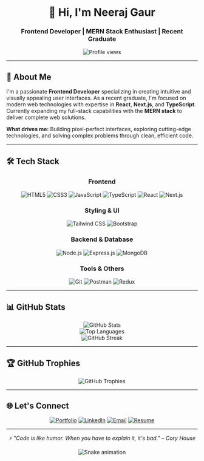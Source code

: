 <div align="center">
  <h1>👋 Hi, I'm Neeraj Gaur</h1>
  <h3>Frontend Developer | MERN Stack Enthusiast | Recent Graduate</h3>
</div>

<div align="center">
  <img src="https://komarev.com/ghpvc/?username=neeraj110&label=Profile%20views&color=0e75b6&style=flat" alt="Profile views" />
</div>

---

## 🚀 About Me

I'm a passionate **Frontend Developer** specializing in creating intuitive and visually appealing user interfaces. As a recent graduate, I'm focused on modern web technologies with expertise in **React**, **Next.js**, and **TypeScript**. Currently expanding my full-stack capabilities with the **MERN stack** to deliver complete web solutions.

**What drives me:** Building pixel-perfect interfaces, exploring cutting-edge technologies, and solving complex problems through clean, efficient code.

---

## 🛠️ Tech Stack

<div align="center">

### Frontend
![HTML5](https://img.shields.io/badge/HTML5-E34F26?style=for-the-badge&logo=html5&logoColor=white)
![CSS3](https://img.shields.io/badge/CSS3-1572B6?style=for-the-badge&logo=css3&logoColor=white)
![JavaScript](https://img.shields.io/badge/JavaScript-F7DF1E?style=for-the-badge&logo=javascript&logoColor=black)
![TypeScript](https://img.shields.io/badge/TypeScript-007ACC?style=for-the-badge&logo=typescript&logoColor=white)
![React](https://img.shields.io/badge/React-20232A?style=for-the-badge&logo=react&logoColor=61DAFB)
![Next.js](https://img.shields.io/badge/Next.js-000000?style=for-the-badge&logo=next.js&logoColor=white)

### Styling & UI
![Tailwind CSS](https://img.shields.io/badge/Tailwind_CSS-38B2AC?style=for-the-badge&logo=tailwind-css&logoColor=white)
![Bootstrap](https://img.shields.io/badge/Bootstrap-563D7C?style=for-the-badge&logo=bootstrap&logoColor=white)

### Backend & Database
![Node.js](https://img.shields.io/badge/Node.js-43853D?style=for-the-badge&logo=node.js&logoColor=white)
![Express.js](https://img.shields.io/badge/Express.js-404D59?style=for-the-badge)
![MongoDB](https://img.shields.io/badge/MongoDB-4EA94B?style=for-the-badge&logo=mongodb&logoColor=white)

### Tools & Others
![Git](https://img.shields.io/badge/Git-F05032?style=for-the-badge&logo=git&logoColor=white)
![Postman](https://img.shields.io/badge/Postman-FF6C37?style=for-the-badge&logo=postman&logoColor=white)
![Redux](https://img.shields.io/badge/Redux-593D88?style=for-the-badge&logo=redux&logoColor=white)

</div>

---

## 📊 GitHub Stats

<div align="center">
  <img src="https://github-readme-stats.vercel.app/api?username=neeraj110&show_icons=true&theme=radical&hide_border=true" alt="GitHub Stats" />
</div>

<div align="center">
  <img src="https://github-readme-stats.vercel.app/api/top-langs/?username=neeraj110&layout=compact&theme=radical&hide_border=true" alt="Top Languages" />
</div>

<div align="center">
  <img src="https://github-readme-streak-stats.herokuapp.com/?user=neeraj110&theme=radical&hide_border=true" alt="GitHub Streak" />
</div>

---

## 🏆 GitHub Trophies
<div align="center">
  <img src="https://github-profile-trophy.vercel.app/?username=neeraj110&theme=radical&no-frame=true&row=1&column=6" alt="GitHub Trophies" />
</div>

---

## 🌐 Let's Connect

<div align="center">
  
[![Portfolio](https://img.shields.io/badge/Portfolio-000000?style=for-the-badge&logo=portfolio&logoColor=white)](https://www.neerajgaur.me/)
[![LinkedIn](https://img.shields.io/badge/LinkedIn-0077B5?style=for-the-badge&logo=linkedin&logoColor=white)](https://linkedin.com/in/neeraj-gaur-a913b9238)
[![Email](https://img.shields.io/badge/Email-D14836?style=for-the-badge&logo=gmail&logoColor=white)](mailto:neerajgaur8448@gmail.com)
[![Resume](https://img.shields.io/badge/Resume-4285F4?style=for-the-badge&logo=google-drive&logoColor=white)](https://res.cloudinary.com/dathv1j1q/image/upload/v1750596756/cnxeyrjzk2kkddj4z0os.png)

</div>

---

<div align="center">
  <i>⚡ "Code is like humor. When you have to explain it, it's bad." – Cory House</i>
</div>

<div align="center">
  
![Snake animation](https://github.com/neeraj110/neeraj110/blob/output/github-contribution-grid-snake.svg)

</div>
